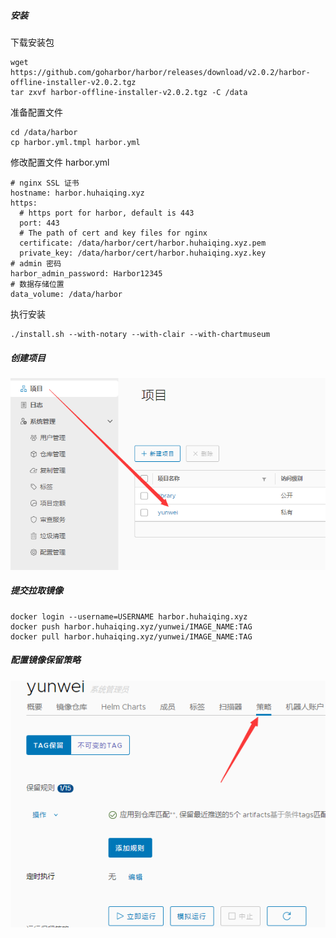 ##### 安装

下载安装包

```
wget https://github.com/goharbor/harbor/releases/download/v2.0.2/harbor-offline-installer-v2.0.2.tgz
tar zxvf harbor-offline-installer-v2.0.2.tgz -C /data
```

准备配置文件

```
cd /data/harbor
cp harbor.yml.tmpl harbor.yml
```

修改配置文件 harbor.yml

```
# nginx SSL 证书
hostname: harbor.huhaiqing.xyz
https:
  # https port for harbor, default is 443
  port: 443
  # The path of cert and key files for nginx
  certificate: /data/harbor/cert/harbor.huhaiqing.xyz.pem
  private_key: /data/harbor/cert/harbor.huhaiqing.xyz.key
# admin 密码
harbor_admin_password: Harbor12345
# 数据存储位置
data_volume: /data/harbor
```

执行安装

```
./install.sh --with-notary --with-clair --with-chartmuseum
```



##### 创建项目

![image-20200917152533053](Harbor.assets/image-20200917152533053.png)



##### 提交拉取镜像

```
docker login --username=USERNAME harbor.huhaiqing.xyz
docker push harbor.huhaiqing.xyz/yunwei/IMAGE_NAME:TAG
docker pull harbor.huhaiqing.xyz/yunwei/IMAGE_NAME:TAG
```



##### 配置镜像保留策略

![image-20200917153224876](Harbor.assets/image-20200917153224876.png)